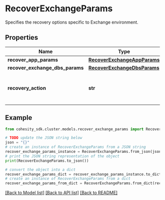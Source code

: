 # RecoverExchangeParams

Specifies the recovery options specific to Exchange environment.

## Properties

Name | Type | Description | Notes
------------ | ------------- | ------------- | -------------
**recover_app_params** | [**RecoverExchangeAppParams**](RecoverExchangeAppParams.md) |  | [optional] 
**recover_exchange_dbs_params** | [**RecoverExchangeDbsParams**](RecoverExchangeDbsParams.md) |  | [optional] 
**recovery_action** | **str** | Specifies the type of recover action to be performed. | 

## Example

```python
from cohesity_sdk.cluster.models.recover_exchange_params import RecoverExchangeParams

# TODO update the JSON string below
json = "{}"
# create an instance of RecoverExchangeParams from a JSON string
recover_exchange_params_instance = RecoverExchangeParams.from_json(json)
# print the JSON string representation of the object
print(RecoverExchangeParams.to_json())

# convert the object into a dict
recover_exchange_params_dict = recover_exchange_params_instance.to_dict()
# create an instance of RecoverExchangeParams from a dict
recover_exchange_params_from_dict = RecoverExchangeParams.from_dict(recover_exchange_params_dict)
```
[[Back to Model list]](../README.md#documentation-for-models) [[Back to API list]](../README.md#documentation-for-api-endpoints) [[Back to README]](../README.md)


